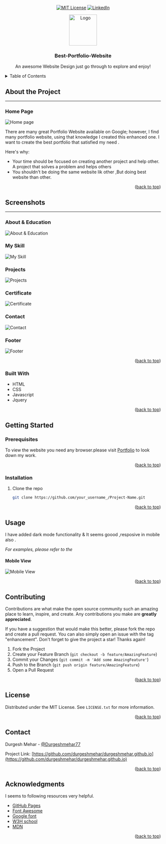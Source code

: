 
<div align="center">

 [![MIT License][MIT-shield]][MIT-url]
[![LinkedIn][linkedin-shield]][linkedin-url]

  <a href="https://durgeshmehar.github.io/">
    <img src="favicon.ico" alt="Logo" width="90" height="100">
  </a>
    <h3 align="center">Best-Portfolio-Website</h3>
  <p align="center">
    An awesome Website Design just go through to explore and enjoy!
  <br />
</div>

<!-- TABLE OF CONTENTS -->

<details>
  <summary>Table of Contents</summary>
  <ol>
    <li>
      <a href="#about-the-project">About The Project</a>
      <ul>
        <li><a href="#screenshots">Screenshot</a></li>
        <li><a href="#built-with">Built With</a></li>
      </ul>
    </li>
    <li>
      <a href="#getting-started">Getting Started</a>
      <ul>
        <li><a href="#prerequisites">Prerequisites</a></li>
        <li><a href="#installation">Installation</a></li>
      </ul>
    </li>
    <li><a href="#usage">Usage</a></li>
    <li><a href="#contributing">Contributing</a></li>
    <li><a href="#license">License</a></li>
    <li><a href="#contact">Contact</a></li>
    <li><a href="#acknowledgments">Acknowledgments</a></li>
  </ol>
</details>

<!-- ABOUT THE PROJECT -->

## About the Project
<hr>

### Home Page
![Home page](https://github.com/durgeshmehar/durgeshmehar.github.io/blob/main/Images/portfolio/1%20navabr.jpg?raw=true)

There are many great Portfolio Website available on Google; however, I find many portfolio website, using that knowledge I created this enhanced one. I want to create the best portfolio that satisfied my need .

Here's why:
* Your time should be focused on creating another project and help other. A project that solves a problem and helps others
* You shouldn't be doing the same website lik other ,But doing best website than other.


<p align="right">(<a href="#">back to top</a>)</p>

## Screenshots
<hr>

### About & Education 
![About & Education](https://github.com/durgeshmehar/durgeshmehar.github.io/blob/main/Images/portfolio/2%20about%20,education.jpg?raw=true)
### My Skill 
![My Skill ](https://github.com/durgeshmehar/durgeshmehar.github.io/blob/main/Images/portfolio/3%20my%20skill.jpg?raw=true)
### Projects 
![Projects]( https://github.com/durgeshmehar/durgeshmehar.github.io/blob/main/Images/portfolio/4%20project.jpg?raw=true)
### Certificate
![Certificate](https://github.com/durgeshmehar/durgeshmehar.github.io/blob/main/Images/portfolio/5%20cetificate.jpg?raw=true)
### Contact
![Contact](https://github.com/durgeshmehar/durgeshmehar.github.io/blob/main/Images/portfolio/6%20contact.jpg?raw=true )
### Footer
![Footer]( https://github.com/durgeshmehar/durgeshmehar.github.io/blob/main/Images/portfolio/7%20footer.jpg?raw=true)

<p align="right">(<a href="#">back to top</a>)</p>

### Built With

<!-- * [![NEXT][Next.js]][Next-url] -->
* HTML
* CSS
* Javascript
* Jquery


<p align="right">(<a href="#">back to top</a>)</p>
<!-- GETTING STARTED -->

## Getting Started

### Prerequisites

To view the website you need any browser.please visit [Portfolio](https://durgeshmehar.github.io/) to look down my work.
<p align="right">(<a href="#">back to top</a>)</p>

### Installation


1. Clone the repo
   ```sh
   git clone https://github.com/your_username_/Project-Name.git
   ```

  <p align="right">(<a href="#">back to top</a>)</p>

<!-- USAGE EXAMPLES -->
## Usage
I have added dark mode functionality & It seems goood ,resposive in mobile also .

_For examples, please refer to the_
#### Mobile View
![Mobile View]( https://github.com/durgeshmehar/durgeshmehar.github.io/blob/main/Images/portfolio/8%20mobile%20view.jpg?raw=true)


<p align="right">(<a href="#">back to top</a>)</p>
<!-- CONTRIBUTING -->

## Contributing

Contributions are what make the open source community such an amazing place to learn, inspire, and create. Any contributions you make are **greatly appreciated**.

If you have a suggestion that would make this better, please fork the repo and create a pull request. You can also simply open an issue with the tag "enhancement".
Don't forget to give the project a star! Thanks again!

1. Fork the Project
2. Create your Feature Branch (`git checkout -b feature/AmazingFeature`)
3. Commit your Changes (`git commit -m 'Add some AmazingFeature'`)
4. Push to the Branch (`git push origin feature/AmazingFeature`)
5. Open a Pull Request

<p align="right">(<a href="#">back to top</a>)</p>

<!-- LICENSE -->
## License

Distributed under the MIT License. See `LICENSE.txt` for more information.

<p align="right">(<a href="#">back to top</a>)</p>
<!-- CONTACT -->

## Contact

Durgesh Mehar - [@Durgeshmehar77](https://twitter.com/Durgeshmehar77) 

Project Link: [https://github.com/durgeshmehar/durgeshmehar.github.io](https://github.com/durgeshmehar/durgeshmehar.github.io)

<p align="right">(<a href="#">back to top</a>)</p>

<!-- ACKNOWLEDGMENTS -->
## Acknowledgments

I seems to following resources very helpful.


* [GitHub Pages](https://pages.github.com)
* [Font Awesome](https://fontawesome.com)
* [Google font](https://react-icons.github.io/react-icons/search)
* [W3H school](https://www.w3schools.com/html/)
* [MDN](https://developer.mozilla.org/en-US/docs/Web/HTML)

<p align="right">(<a href="#">back to top</a>)</p>


<!-- <!-- MARKDOWN LINKS & IMAGES -->
[MIT-url]: https://github.com/durgeshmehar/durgeshmehar.github.io/blob/main/LICENSE.txt
[MIT-shield]: https://img.shields.io/badge/License-MIT-yellow.svg

[linkedin-shield]: https://img.shields.io/twitter/url?color=red&label=Linkedin&logoColor=yello&url=https%3A%2F%2Fstatic.licdn.com%2Fsc%2Fh%2F5bukxbhy9xsil5mb7c2wulfbx
[linkedin-url]: https://www.linkedin.com/in/durgeshmehar/

<!-- [Next.js]: https://img.icons8.com/color/512/html-5--v1.png
[Next-url]: https://img.icons8.com/color/512/html-5--v1.png -->
